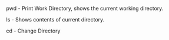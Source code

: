 pwd - Print Work Directory, shows the current working directory.

ls - Shows contents of current directory.

cd - Change Directory